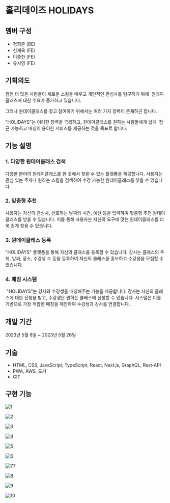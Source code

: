# 홀리데이즈 HOLIDAYS

## 멤버 구성
- 정희준 (BE)
- 신재욱 (FE)
- 이중한 (FE)
- 유시영 (FE)

## 기획의도
점점 더 많은 사람들이 새로운 스킬을 배우고 개인적인 관심사를 탐구하기 위해 
원데이클래스에 대한 수요가 증가하고 있습니다. 

그러나 원데이클래스를 찾고 참여하기 위해서는 여러 가지 장벽이 존재하곤 합니다. 

"HOLIDAYS"는 이러한 장벽을 극복하고, 원데이클래스를 원하는 사람들에게 쉽게 
접근 가능하고 매칭이 용이한 서비스를 제공하는 것을 목표로 합니다.

## 기능 설명

### 1. 다양한 원데이클래스 검색
 다양한 분야의 원데이클래스를 한 곳에서 찾을 수 있는 플랫폼을 제공합니다. 사용자는 관심 있는 주제나 원하는 스킬을 검색하여 수강 가능한 원데이클래스를 찾을 수 있습니다.

### 2. 맞춤형 추천
 사용자는 자신의 관심사, 선호하는 날짜와 시간, 예산 등을 입력하여 맞춤형 추천 원데이클래스를 받을 수 있습니다. 이를 통해 사용자는 자신의 요구에 맞는 원데이클래스를 더욱 쉽게 찾을 수 있습니다.

### 3. 원데이클래스 등록
 "HOLIDAYS" 플랫폼을 통해 자신의 클래스를 등록할 수 있습니다. 강사는 클래스의 주제, 날짜, 장소, 수강생 수 등을 등록하여 자신의 클래스를 홍보하고 수강생을 모집할 수 있습니다.

### 4. 매칭 시스템
 "HOLIDAYS"는 강사와 수강생을 매칭해주는 기능을 제공합니다. 강사는 자신의 클래스에 대한 신청을 받고, 수강생은 원하는 클래스에 신청할 수 있습니다. 시스템은 이를 기반으로 가장 적합한 매칭을 제안하여 수강생과 강사를 연결합니다.

## 개발 기간
2023년 5월 8일 ~ 2023년 5월 26일

## 기술
- HTML, CSS, JavaScript, TypeScript, React, Next.js, GraphQL, Rest-API
- PWA, AWS, 도커
- GIT

## 구현 기능

![1](https://github.com/code-bootcamp/holidays_client/assets/114569429/c775f6c9-7caa-43ef-98fb-e3bd49218621)

![2](https://github.com/code-bootcamp/holidays_client/assets/114569429/6508c1a4-f0d1-4d72-be04-ddd8bab3170b)

![3](https://github.com/code-bootcamp/holidays_client/assets/114569429/093be5f4-af48-41f6-a4ce-06217c6481d1)

![4](https://github.com/code-bootcamp/holidays_client/assets/114569429/41c07770-7ab5-4186-a5d3-fecf109c1989)

![5](https://github.com/code-bootcamp/holidays_client/assets/114569429/dc609f7e-fdd1-4bba-9106-340dd9b6e2b3)

![6](https://github.com/code-bootcamp/holidays_client/assets/114569429/bd5d40a4-94ab-4916-b765-7862a1465067)

![77](https://github.com/code-bootcamp/holidays_client/assets/114569429/eaeadde0-4343-423b-b3ea-5805dbf9e6a6)

![8](https://github.com/code-bootcamp/holidays_client/assets/114569429/60695f6f-16bc-4cb3-924e-da7824ed79d7)

![9](https://github.com/code-bootcamp/holidays_client/assets/114569429/2078d2ca-ec4b-4fa7-a371-a7bd8fd38ecb)

![10](https://github.com/code-bootcamp/holidays_client/assets/114569429/be0c3bab-e3e3-4b2b-a680-c1d796939b90)

